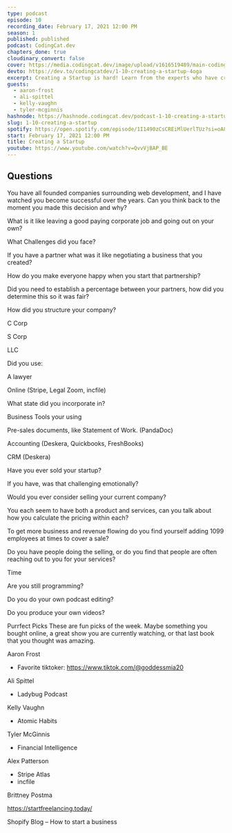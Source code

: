```yaml
---
type: podcast
episode: 10
recording_date: February 17, 2021 12:00 PM
season: 1
published: published
podcast: CodingCat.dev
chapters_done: true
cloudinary_convert: false
cover: https://media.codingcat.dev/image/upload/v1616519489/main-codingcatdev-photo/ilnwzjko76hr0lddwxk5.png
devto: https://dev.to/codingcatdev/1-10-creating-a-startup-4oga
excerpt: Creating a Startup is hard! Learn from the experts who have created great startup companies. Everything from an LLC to Stripe's new C-Corp tool Atlas.
guests:
  - aaron-frost
  - ali-spittel
  - kelly-vaughn
  - tyler-mcginnis
hashnode: https://hashnode.codingcat.dev/podcast-1-10-creating-a-startup
slug: 1-10-creating-a-startup
spotify: https://open.spotify.com/episode/1I1490zCsCREiMlUerlTUz?si=oA8HA5zqSgKXAm855N2O_g
start: February 17, 2021 12:00 PM
title: Creating a Startup
youtube: https://www.youtube.com/watch?v=QvvVjBAP_BE
---
```


## Questions

You have all founded companies surrounding web development, and I have watched you become successful over the years. Can you think back to the moment you made this decision and why?

What is it like leaving a good paying corporate job and going out on your own?

What Challenges did you face?

If you have a partner what was it like negotiating a business that you created?

How do you make everyone happy when you start that partnership?

Did you need to establish a percentage between your partners, how did you determine this so it was fair?

How did you structure your company?

C Corp

S Corp

LLC

Did you use:

A lawyer

Online (Stripe, Legal Zoom, incfile)

What state did you incorporate in?

Business Tools your using

Pre-sales documents, like Statement of Work. (PandaDoc)

Accounting (Deskera, Quickbooks, FreshBooks)

CRM (Deskera)

Have you ever sold your startup?

If you have, was that challenging emotionally?

Would you ever consider selling your current company?

You each seem to have both a product and services, can you talk about how you calculate the pricing within each?

To get more business and revenue flowing do you find yourself adding 1099 employees at times to cover a sale?

Do you have people doing the selling, or do you find that people are often reaching out to you for your services?

Time

Are you still programming?

Do you do your own podcast editing?

Do you produce your own videos?

Purrfect Picks
These are fun picks of the week. Maybe something you bought online, a great show you are currently watching, or that last book that you thought was amazing.

Aaron Frost

- Favorite tiktoker: https://www.tiktok.com/@goddessmia20

Ali Spittel

- Ladybug Podcast

Kelly Vaughn

- Atomic Habits

Tyler McGinnis

- Financial Intelligence

Alex Patterson

- Stripe Atlas
- incfile

Brittney Postma

https://startfreelancing.today/

Shopify Blog – How to start a business
